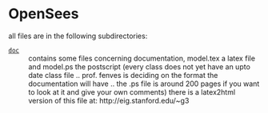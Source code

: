 # OpenSees

all files are in the following subdirectories:

<dl>
<dt><a href="./doc"><code>doc</code></a></dt>
<dd>contains some files concerning documentation, model.tex a latex
file and model.ps the postscript (every class does not yet have an upto
date class file .. prof. fenves is deciding on the format the
documentation will have .. the .ps file is around 200 pages if you want
to look at it and give your own comments) there is a latex2html
version of this file at:
http://eig.stanford.edu/~g3
</dd>
</dl>

